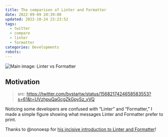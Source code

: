 ```yaml
---
title: The comparison of Linter and Formatter
date: 2022-09-09 20:39:00
updated: 2022-10-24 23:23:52
tags:
  - twitter
  - compare
  - linter
  - formatter
categories: Developments
robots:
---
```


![Main image: Linter vs Formatter](linter-v-formatter.png)

## Motivation

> src: <https://twitter.com/bystartw/status/1568217424658583553?s=61&t=UVzhpuQaGcgZkGpySz_yVQ>

Noticing some developers are confused with “Linter” and “Formatter,” I made a simple figure showing what messages Linter and Formatter prefer to print.

Thanks to @nonoesp for [his incisive introduction to Linter and Formatter](https://nono.ma/linter-vs-formatter)!
